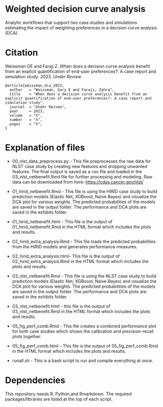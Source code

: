 # Weighted decision curve analysis

Analytic workflows that support two case studies and simulations estimating the impact of weighting preferences in a decision curve analysis (DCA).

# Citation

Weissman GE and Faraji Z. When does a decision curve analysis benefit from an explicit quantification of end-user preferences?: A case report and simulation study. 2023. *Under Review*

```
@article{weissman_dca_2023,
  author   = "Weissman, Gary E and Faraji, Zahra",
  title    = "When does a decision curve analysis benefit from an explicit quantification of end-user preferences?: A case report and simulation study",
  journal  = "Under Reivew",
  year     = 2023,
  volume   = "X",
  number   = "X",
  pages    = "X",
}
```

# Explanation of files

* 00_nlst_data_preprocess.py - This file preprocesses the raw data for NLST case study by creating new features and dropping unwanted features. The final output is saved as a csv file and loaded in the 03_nlst_netbenefit.Rmd file for further processing and modeling. Raw data can be downloaded from here: https://cdas.cancer.gov/nlst/

* 01_hirid_netbenefit.Rmd - This file is using the HIRID case study to build prediction models (Elastic Net, XGBoost, Naive Bayes) and visualize the DCA plot for various weights. The predicted probabilities of the models are saved in the output folder. The performance and DCA plots are saved in the exhibits folder. 

* 01_hirid_netbenefit.html - This file is the output of 01_hirid_netbenefit.Rmd in the HTML format which includes the plots and results. 

* 02_hirid_extra_analysis.Rmd  - This file loads the predicted probabilities from the HIRID models and generates performance measures.

* 02_hirid_extra_analysis.html- This file is the output of 02_hirid_extra_analysis.Rmd in the HTML format which includes the plots and results. 

* 03_nlst_netbenefit.Rmd - This file is using the NLST case study to build prediction models (Elastic Net, XGBoost, Naive Bayes) and visualize the DCA plot for various weights. The predicted probabilities of the models are saved in the output folder. The performance and DCA plots are saved in the exhibits folder. 

* 03_nlst_netbenefit.html - this file is the output of 03_nlst_netbenefit.Rmd in the HTML format which includes the plots and results. 

* 05_fig_perf_comb.Rmd - This file creates a combined performance plot for both case studies which shows the calibration and precision-recall plots together. 

* 05_fig_perf_comb.html - This file is the output of 05_fig_perf_comb.Rmd in the HTML format which includes the plots and results. 

* runall.sh - This is a bash script to run and compile everything at once. 

# Dependencies

This repository needs R, Python,and Rmarkdown. The required packages/libraries are listed at the top of each script. 
